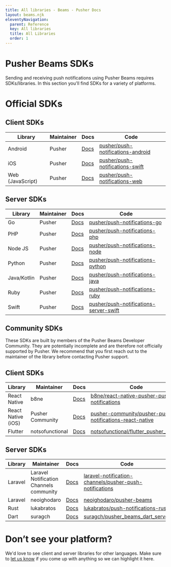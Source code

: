 ```yaml
---
title: All libraries - Beams - Pusher Docs
layout: beams.njk
eleventyNavigation:
  parent: Reference
  key: All libraries
  title: All Libraries
  order: 1
---
```


# Pusher Beams SDKs

Sending and receiving push notifications using Pusher Beams requires SDKs/libraries. In this section you'll find SDKs for a variety of platforms.

# Official SDKs

## Client SDKs

| Library          | Maintainer | Docs                                  | Code                                                                                      |
| ---------------- | ---------- | ------------------------------------- | ----------------------------------------------------------------------------------------- |
| Android          | Pusher     | [Docs](/docs/beams/reference/android) | [pusher/push-notifications-android](https://github.com/pusher/push-notifications-android) |
| iOS              | Pusher     | [Docs](/docs/beams/reference/ios)     | [pusher/push-notifications-swift](https://github.com/pusher/push-notifications-swift)     |
| Web (JavaScript) | Pusher     | [Docs](/docs/beams/reference/web)     | [pusher/push-notifications-web](https://github.com/pusher/push-notifications-web)         |

## Server SDKs

| Library     | Maintainer | Docs                                                 | Code                                                                                                |
| ----------- | ---------- | ---------------------------------------------------- | --------------------------------------------------------------------------------------------------- |
| Go          | Pusher     | [Docs](/docs/beams/reference/server-sdk-go)          | [pusher/push-notifications-go](https://github.com/pusher/push-notifications-go)                     |
| PHP         | Pusher     | [Docs](/docs/beams/reference/server-sdk-php)         | [pusher/push-notifications-php](https://github.com/pusher/push-notifications-php)                   |
| Node JS     | Pusher     | [Docs](/docs/beams/reference/server-sdk-node)        | [pusher/push-notifications-node](https://github.com/pusher/push-notifications-node)                 |
| Python      | Pusher     | [Docs](/docs/beams/reference/server-sdk-python)      | [pusher/push-notifications-python](https://github.com/pusher/push-notifications-python)             |
| Java/Kotlin | Pusher     | [Docs](/docs/beams/reference/server-sdk-java-kotlin) | [pusher/push-notifications-java](https://github.com/pusher/push-notifications-java)                 |
| Ruby        | Pusher     | [Docs](/docs/beams/reference/server-sdk-ruby)        | [pusher/push-notifications-ruby](https://github.com/pusher/push-notifications-ruby)                 |
| Swift       | Pusher     | [Docs](/docs/beams/reference/server-sdk-swift)       | [pusher/push-notifications-server-swift](https://github.com/pusher/push-notifications-server-swift) |

## Community SDKs

These SDKs are built by members of the Pusher Beams Developer Community. They are potentially incomplete and are therefore not officially supported by Pusher. We recommend that you first reach out to the maintainer of the library before contacting Pusher support.

## Client SDKs

| Library            | Maintainer       | Docs                                                                               | Code                                                                                                                                  |
| ------------------ | ---------------- | ---------------------------------------------------------------------------------- | ------------------------------------------------------------------------------------------------------------------------------------- |
| React Native       | b8ne             | [Docs](https://github.com/b8ne/react-native-pusher-push-notifications)             | [b8ne/react-native-pusher-push-notifications](https://github.com/b8ne/react-native-pusher-push-notifications)                         |
| React Native (iOS) | Pusher Community | [Docs](https://github.com/pusher-community/pusher-push-notifications-react-native) | [pusher-community/pusher-push-notifications-react-native](https://github.com/pusher-community/pusher-push-notifications-react-native) |
| Flutter            | notsofunctional  | [Docs](https://github.com/notsofunctional/flutter_pusher_beams)                    | [notsofunctional/flutter_pusher_beams](https://github.com/notsofunctional/flutter_pusher_beams)                                       |

## Server SDKs

| Library | Maintainer                              | Docs                                                                         | Code                                                                                                                                  |
| ------- | --------------------------------------- | ---------------------------------------------------------------------------- | ------------------------------------------------------------------------------------------------------------------------------------- |
| Laravel | Laravel Notification Channels community | [Docs](https://laravel-notification-channels.com/pusher-push-notifications/) | [laravel-notification-channels/pusher-push-notifications](https://github.com/laravel-notification-channels/pusher-push-notifications) |
| Laravel | neoighodaro                             | [Docs](https://github.com/neoighodaro/pusher-beams)                          | [neoighodaro/pusher-beams](https://github.com/neoighodaro/pusher-beams)                                                               |
| Rust    | lukabratos                              | [Docs](https://github.com/lukabratos/push-notifications-rust)                | [lukabratos/push-notifications-rust](https://github.com/lukabratos/push-notifications-rust)                                           |
| Dart    | suragch                                 | [Docs](https://github.com/suragch/pusher_beams_dart_server)                  | [suragch/pusher_beams_dart_server](https://github.com/suragch/pusher_beams_dart_server)                                               |

# Don’t see your platform?

We'd love to see client and server libraries for other languages. Make sure to [let us know](https://pusher.com/support) if you come up with anything so we can highlight it here.

